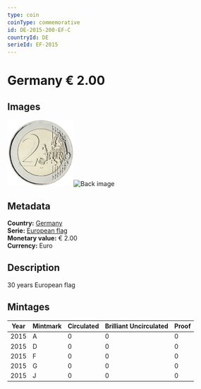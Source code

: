```yaml
---
type: coin
coinType: commemorative
id: DE-2015-200-EF-C
countryId: DE
serieId: EF-2015
---
```


# Germany € 2.00

## Images

<img src="../../Images/common-2007-200.png" height="150" alt="Front image"><img src="Images/DE-2015-200-000.png" height="150" alt="Back image">

## Metadata

**Country:** [Germany](../../Countries/Germany/index.md)\
**Serie:** [European flag](index.md)\
**Monetary value:** € 2.00\
**Currency:** Euro

## Description
30 years European flag

## Mintages

| Year | Mintmark | Circulated | Brilliant Uncirculated | Proof |
| ---- | -------- | ---------- | ---------------------- | ----- |
| 2015 | A | 0| 0 | 0 |
| 2015 | D | 0| 0 | 0 |
| 2015 | F | 0| 0 | 0 |
| 2015 | G | 0| 0 | 0 |
| 2015 | J | 0| 0 | 0 |
